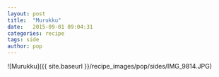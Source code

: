 ```yaml
---
layout: post
title:  "Murukku"
date:   2015-09-01 09:04:31
categories: recipe
tags: side
author: pop
---
```


![Murukku]({{ site.baseurl }}/recipe_images/pop/sides/IMG_9814.JPG)
